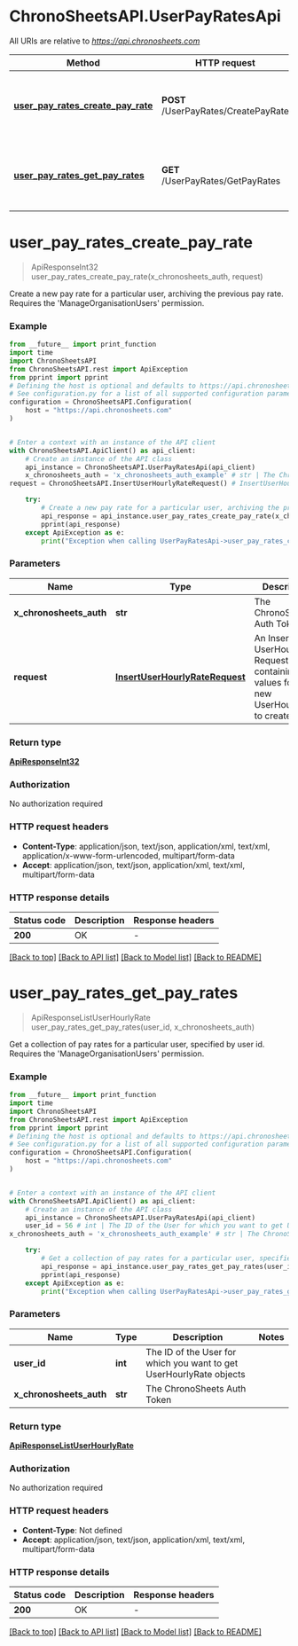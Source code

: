 # ChronoSheetsAPI.UserPayRatesApi

All URIs are relative to *https://api.chronosheets.com*

Method | HTTP request | Description
------------- | ------------- | -------------
[**user_pay_rates_create_pay_rate**](UserPayRatesApi.md#user_pay_rates_create_pay_rate) | **POST** /UserPayRates/CreatePayRate | Create a new pay rate for a particular user, archiving the previous pay rate.    Requires the &#39;ManageOrganisationUsers&#39; permission.
[**user_pay_rates_get_pay_rates**](UserPayRatesApi.md#user_pay_rates_get_pay_rates) | **GET** /UserPayRates/GetPayRates | Get a collection of pay rates for a particular user, specified by user id.    Requires the &#39;ManageOrganisationUsers&#39; permission.


# **user_pay_rates_create_pay_rate**
> ApiResponseInt32 user_pay_rates_create_pay_rate(x_chronosheets_auth, request)

Create a new pay rate for a particular user, archiving the previous pay rate.    Requires the 'ManageOrganisationUsers' permission.

### Example

```python
from __future__ import print_function
import time
import ChronoSheetsAPI
from ChronoSheetsAPI.rest import ApiException
from pprint import pprint
# Defining the host is optional and defaults to https://api.chronosheets.com
# See configuration.py for a list of all supported configuration parameters.
configuration = ChronoSheetsAPI.Configuration(
    host = "https://api.chronosheets.com"
)


# Enter a context with an instance of the API client
with ChronoSheetsAPI.ApiClient() as api_client:
    # Create an instance of the API class
    api_instance = ChronoSheetsAPI.UserPayRatesApi(api_client)
    x_chronosheets_auth = 'x_chronosheets_auth_example' # str | The ChronoSheets Auth Token
request = ChronoSheetsAPI.InsertUserHourlyRateRequest() # InsertUserHourlyRateRequest | An Insert UserHourlyRate Request object containing values for the new UserHourlyRate to create

    try:
        # Create a new pay rate for a particular user, archiving the previous pay rate.    Requires the 'ManageOrganisationUsers' permission.
        api_response = api_instance.user_pay_rates_create_pay_rate(x_chronosheets_auth, request)
        pprint(api_response)
    except ApiException as e:
        print("Exception when calling UserPayRatesApi->user_pay_rates_create_pay_rate: %s\n" % e)
```

### Parameters

Name | Type | Description  | Notes
------------- | ------------- | ------------- | -------------
 **x_chronosheets_auth** | **str**| The ChronoSheets Auth Token | 
 **request** | [**InsertUserHourlyRateRequest**](InsertUserHourlyRateRequest.md)| An Insert UserHourlyRate Request object containing values for the new UserHourlyRate to create | 

### Return type

[**ApiResponseInt32**](ApiResponseInt32.md)

### Authorization

No authorization required

### HTTP request headers

 - **Content-Type**: application/json, text/json, application/xml, text/xml, application/x-www-form-urlencoded, multipart/form-data
 - **Accept**: application/json, text/json, application/xml, text/xml, multipart/form-data

### HTTP response details
| Status code | Description | Response headers |
|-------------|-------------|------------------|
**200** | OK |  -  |

[[Back to top]](#) [[Back to API list]](../README.md#documentation-for-api-endpoints) [[Back to Model list]](../README.md#documentation-for-models) [[Back to README]](../README.md)

# **user_pay_rates_get_pay_rates**
> ApiResponseListUserHourlyRate user_pay_rates_get_pay_rates(user_id, x_chronosheets_auth)

Get a collection of pay rates for a particular user, specified by user id.    Requires the 'ManageOrganisationUsers' permission.

### Example

```python
from __future__ import print_function
import time
import ChronoSheetsAPI
from ChronoSheetsAPI.rest import ApiException
from pprint import pprint
# Defining the host is optional and defaults to https://api.chronosheets.com
# See configuration.py for a list of all supported configuration parameters.
configuration = ChronoSheetsAPI.Configuration(
    host = "https://api.chronosheets.com"
)


# Enter a context with an instance of the API client
with ChronoSheetsAPI.ApiClient() as api_client:
    # Create an instance of the API class
    api_instance = ChronoSheetsAPI.UserPayRatesApi(api_client)
    user_id = 56 # int | The ID of the User for which you want to get UserHourlyRate objects
x_chronosheets_auth = 'x_chronosheets_auth_example' # str | The ChronoSheets Auth Token

    try:
        # Get a collection of pay rates for a particular user, specified by user id.    Requires the 'ManageOrganisationUsers' permission.
        api_response = api_instance.user_pay_rates_get_pay_rates(user_id, x_chronosheets_auth)
        pprint(api_response)
    except ApiException as e:
        print("Exception when calling UserPayRatesApi->user_pay_rates_get_pay_rates: %s\n" % e)
```

### Parameters

Name | Type | Description  | Notes
------------- | ------------- | ------------- | -------------
 **user_id** | **int**| The ID of the User for which you want to get UserHourlyRate objects | 
 **x_chronosheets_auth** | **str**| The ChronoSheets Auth Token | 

### Return type

[**ApiResponseListUserHourlyRate**](ApiResponseListUserHourlyRate.md)

### Authorization

No authorization required

### HTTP request headers

 - **Content-Type**: Not defined
 - **Accept**: application/json, text/json, application/xml, text/xml, multipart/form-data

### HTTP response details
| Status code | Description | Response headers |
|-------------|-------------|------------------|
**200** | OK |  -  |

[[Back to top]](#) [[Back to API list]](../README.md#documentation-for-api-endpoints) [[Back to Model list]](../README.md#documentation-for-models) [[Back to README]](../README.md)

